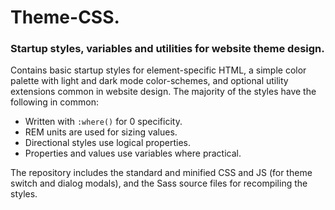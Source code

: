 # Theme-CSS.

### Startup styles, variables and utilities for website theme design.

Contains basic startup styles for element-specific HTML, a simple color palette with light and dark mode color-schemes, and optional utility extensions common in website design. The majority of the styles have the following in common:

- Written with ```:where()``` for 0 specificity.
- REM units are used for sizing values.
- Directional styles use logical properties.
- Properties and values use variables where practical.

The repository includes the standard and minified CSS and JS (for theme switch and dialog modals), and the Sass source files for recompiling the styles.
